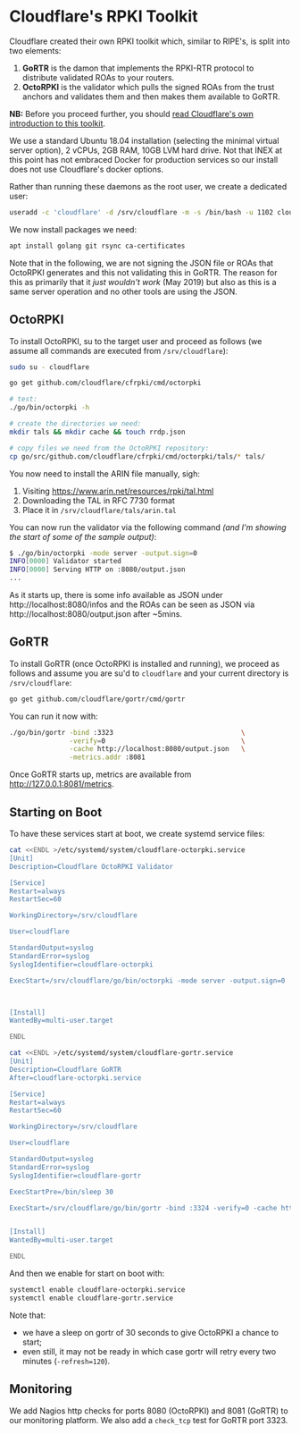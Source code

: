 
# Cloudflare's RPKI Toolkit

Cloudflare created their own RPKI toolkit which, similar to RIPE's, is split into two elements:

1. **GoRTR** is the damon that implements the RPKI-RTR protocol to distribute validated ROAs to your routers.
2. **OctoRPKI** is the validator which pulls the signed ROAs from the trust anchors and validates them and then makes them available to GoRTR.

**NB:** Before you proceed further, you should [read Cloudflare's own introduction to this toolkit](https://blog.cloudflare.com/cloudflares-rpki-toolkit/).

We use a standard Ubuntu 18.04 installation (selecting the minimal virtual server option), 2 vCPUs, 2GB RAM, 10GB LVM hard drive. Not that INEX at this point has not embraced Docker for production services so our install does not use Cloudflare's docker options.

Rather than running these daemons as the root user, we create a dedicated user:

```sh
useradd -c 'cloudflare' -d /srv/cloudflare -m -s /bin/bash -u 1102 cloudflare
```

We now install packages we need:

```sh
apt install golang git rsync ca-certificates
```

Note that in the following, we are not signing the JSON file or ROAs that OctoRPKI generates and this not validating this in GoRTR. The reason for this as primarily that it *just wouldn't work* (May 2019) but also as this is a same server operation and no other tools are using the JSON.

## OctoRPKI

To install OctoRPKI, su to the target user and proceed as follows (we assume all  commands are executed from `/srv/cloudflare`):

```sh
sudo su - cloudflare

go get github.com/cloudflare/cfrpki/cmd/octorpki

# test:
./go/bin/octorpki -h

# create the directories we need:
mkdir tals && mkdir cache && touch rrdp.json

# copy files we need from the OctoRPKI repository:
cp go/src/github.com/cloudflare/cfrpki/cmd/octorpki/tals/* tals/
```

You now need to install the ARIN file manually, sigh:

1. Visiting https://www.arin.net/resources/rpki/tal.html
2. Downloading the TAL in RFC 7730 format
3. Place it in `/srv/cloudflare/tals/arin.tal`


You can now run the validator via the following command *(and I'm showing the start of some of the sample output)*:

```sh
$ ./go/bin/octorpki -mode server -output.sign=0
INFO[0000] Validator started
INFO[0000] Serving HTTP on :8080/output.json
...
```

As it starts up, there is some info available as JSON under http://localhost:8080/infos and the ROAs can be seen as JSON via http://localhost:8080/output.json after ~5mins.



## GoRTR

To install GoRTR (once OctoRPKI is installed and running), we proceed as follows and assume you are su'd to `cloudflare` and your current directory is `/srv/cloudflare`:

```sh
go get github.com/cloudflare/gortr/cmd/gortr
```

You can run it now with:

```sh
./go/bin/gortr -bind :3323                                \
               -verify=0                                  \
               -cache http://localhost:8080/output.json   \
               -metrics.addr :8081
```

Once GoRTR starts up, metrics are available from http://127.0.0.1:8081/metrics.

## Starting on Boot

To have these services start at boot, we create systemd service files:


```sh
cat <<ENDL >/etc/systemd/system/cloudflare-octorpki.service
[Unit]
Description=Cloudflare OctoRPKI Validator

[Service]
Restart=always
RestartSec=60

WorkingDirectory=/srv/cloudflare

User=cloudflare

StandardOutput=syslog
StandardError=syslog
SyslogIdentifier=cloudflare-octorpki

ExecStart=/srv/cloudflare/go/bin/octorpki -mode server -output.sign=0



[Install]
WantedBy=multi-user.target

ENDL

cat <<ENDL >/etc/systemd/system/cloudflare-gortr.service
[Unit]
Description=Cloudflare GoRTR
After=cloudflare-octorpki.service

[Service]
Restart=always
RestartSec=60

WorkingDirectory=/srv/cloudflare

User=cloudflare

StandardOutput=syslog
StandardError=syslog
SyslogIdentifier=cloudflare-gortr

ExecStartPre=/bin/sleep 30

ExecStart=/srv/cloudflare/go/bin/gortr -bind :3324 -verify=0 -cache http://localhost:8080/output.json -metrics.addr :8081 -refresh=120


[Install]
WantedBy=multi-user.target

ENDL
```

And then we enable for start on boot with:

```sh
systemctl enable cloudflare-octorpki.service
systemctl enable cloudflare-gortr.service
```

Note that:

* we have a sleep on gortr of 30 seconds to give OctoRPKI a chance to start;
* even still, it may not be ready in which case gortr will retry every two minutes (`-refresh=120`).

## Monitoring

We add Nagios http checks for ports 8080 (OctoRPKI) and 8081 (GoRTR) to our monitoring platform. We also add a `check_tcp` test for GoRTR port 3323.

